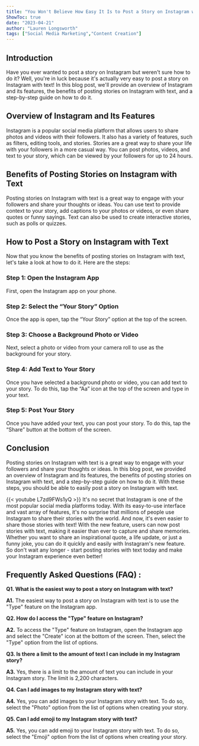 ```yaml
---
title: "You Won't Believe How Easy It Is to Post a Story on Instagram with Text!"
ShowToc: true 
date: "2023-04-21"
author: "Lauren Longsworth" 
tags: ["Social Media Marketing","Content Creation"]
---
```

## Introduction

Have you ever wanted to post a story on Instagram but weren't sure how to do it? Well, you're in luck because it's actually very easy to post a story on Instagram with text! In this blog post, we'll provide an overview of Instagram and its features, the benefits of posting stories on Instagram with text, and a step-by-step guide on how to do it.

## Overview of Instagram and Its Features

Instagram is a popular social media platform that allows users to share photos and videos with their followers. It also has a variety of features, such as filters, editing tools, and stories. Stories are a great way to share your life with your followers in a more casual way. You can post photos, videos, and text to your story, which can be viewed by your followers for up to 24 hours.

## Benefits of Posting Stories on Instagram with Text

Posting stories on Instagram with text is a great way to engage with your followers and share your thoughts or ideas. You can use text to provide context to your story, add captions to your photos or videos, or even share quotes or funny sayings. Text can also be used to create interactive stories, such as polls or quizzes.

## How to Post a Story on Instagram with Text

Now that you know the benefits of posting stories on Instagram with text, let's take a look at how to do it. Here are the steps:

### Step 1: Open the Instagram App

First, open the Instagram app on your phone.

### Step 2: Select the “Your Story” Option

Once the app is open, tap the “Your Story” option at the top of the screen.

### Step 3: Choose a Background Photo or Video

Next, select a photo or video from your camera roll to use as the background for your story.

### Step 4: Add Text to Your Story

Once you have selected a background photo or video, you can add text to your story. To do this, tap the “Aa” icon at the top of the screen and type in your text.

### Step 5: Post Your Story

Once you have added your text, you can post your story. To do this, tap the “Share” button at the bottom of the screen.

## Conclusion

Posting stories on Instagram with text is a great way to engage with your followers and share your thoughts or ideas. In this blog post, we provided an overview of Instagram and its features, the benefits of posting stories on Instagram with text, and a step-by-step guide on how to do it. With these steps, you should be able to easily post a story on Instagram with text.

{{< youtube L7zd9FWs1yQ >}} 
It's no secret that Instagram is one of the most popular social media platforms today. With its easy-to-use interface and vast array of features, it's no surprise that millions of people use Instagram to share their stories with the world. And now, it's even easier to share those stories with text! With the new feature, users can now post stories with text, making it easier than ever to capture and share memories. Whether you want to share an inspirational quote, a life update, or just a funny joke, you can do it quickly and easily with Instagram's new feature. So don't wait any longer - start posting stories with text today and make your Instagram experience even better!

## Frequently Asked Questions (FAQ) :
**Q1. What is the easiest way to post a story on Instagram with text?**

**A1.** The easiest way to post a story on Instagram with text is to use the "Type" feature on the Instagram app.

**Q2. How do I access the "Type" feature on Instagram?**

**A2.** To access the "Type" feature on Instagram, open the Instagram app and select the "Create" icon at the bottom of the screen. Then, select the "Type" option from the list of options.

**Q3. Is there a limit to the amount of text I can include in my Instagram story?**

**A3.** Yes, there is a limit to the amount of text you can include in your Instagram story. The limit is 2,200 characters.

**Q4. Can I add images to my Instagram story with text?**

**A4.** Yes, you can add images to your Instagram story with text. To do so, select the "Photo" option from the list of options when creating your story.

**Q5. Can I add emoji to my Instagram story with text?**

**A5.** Yes, you can add emoji to your Instagram story with text. To do so, select the "Emoji" option from the list of options when creating your story.


